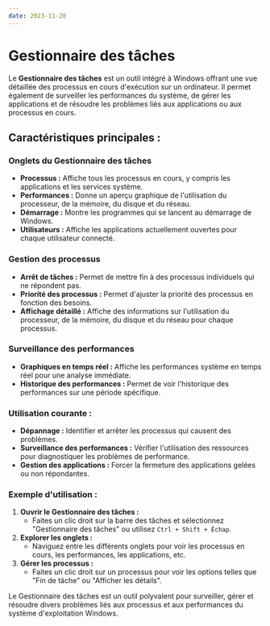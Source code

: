 ```yaml
---
date: 2023-11-20
---
```

# Gestionnaire des tâches

Le **Gestionnaire des tâches** est un outil intégré à Windows offrant une vue détaillée des processus en cours d'exécution sur un ordinateur. Il permet également de surveiller les performances du système, de gérer les applications et de résoudre les problèmes liés aux applications ou aux processus en cours.

## Caractéristiques principales :

### Onglets du Gestionnaire des tâches

- **Processus :** Affiche tous les processus en cours, y compris les applications et les services système.
- **Performances :** Donne un aperçu graphique de l'utilisation du processeur, de la mémoire, du disque et du réseau.
- **Démarrage :** Montre les programmes qui se lancent au démarrage de Windows.
- **Utilisateurs :** Affiche les applications actuellement ouvertes pour chaque utilisateur connecté.

### Gestion des processus

- **Arrêt de tâches :** Permet de mettre fin à des processus individuels qui ne répondent pas.
- **Priorité des processus :** Permet d'ajuster la priorité des processus en fonction des besoins.
- **Affichage détaillé :** Affiche des informations sur l'utilisation du processeur, de la mémoire, du disque et du réseau pour chaque processus.

### Surveillance des performances

- **Graphiques en temps réel :** Affiche les performances système en temps réel pour une analyse immédiate.
- **Historique des performances :** Permet de voir l'historique des performances sur une période spécifique.

### Utilisation courante :

- **Dépannage :** Identifier et arrêter les processus qui causent des problèmes.
- **Surveillance des performances :** Vérifier l'utilisation des ressources pour diagnostiquer les problèmes de performance.
- **Gestion des applications :** Forcer la fermeture des applications gelées ou non répondantes.

### Exemple d'utilisation :

1. **Ouvrir le Gestionnaire des tâches :**
    - Faites un clic droit sur la barre des tâches et sélectionnez "Gestionnaire des tâches" ou utilisez `Ctrl + Shift + Échap`.
2. **Explorer les onglets :**
    - Naviguez entre les différents onglets pour voir les processus en cours, les performances, les applications, etc.
3. **Gérer les processus :**
    - Faites un clic droit sur un processus pour voir les options telles que "Fin de tâche" ou "Afficher les détails".

Le Gestionnaire des tâches est un outil polyvalent pour surveiller, gérer et résoudre divers problèmes liés aux processus et aux performances du système d'exploitation Windows.